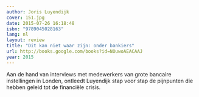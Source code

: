 ```yaml
---
author: Joris Luyendijk
cover: 151.jpg
date: 2015-07-26 16:18:48
isbn: "9789045028163"
lang: nl
layout: review
title: "Dit kan niet waar zijn: onder bankiers"
url: http://books.google.com/books?id=NOuwoAEACAAJ
year: 2015
---
```


Aan de hand van interviews met medewerkers van grote bancaire instellingen in Londen, ontleedt Luyendijk stap voor stap de pijnpunten die hebben geleid tot de financiële crisis.
